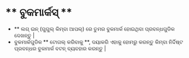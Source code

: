 # ** ବୁକମାର୍କସ୍ **

- ** ଲଗ୍ ଇନ୍ (ଗୁଗୁଲ୍ କିମ୍ବା ଆପଲ୍) ରେ ତୁମର ବୁକମାର୍କ ହୋଇଥିବା ପ୍ରବନ୍ଧଗୁଡିକ ଦେଖନ୍ତୁ |
- ବୁକମାର୍କଗୁଡିକ ** ଟୋଗଲ୍ କରିବାକୁ **, ଦୟାକରି ଏହାକୁ ହୋମରୁ କରନ୍ତୁ କିମ୍ବା ନିର୍ଦ୍ଦିଷ୍ଟ ପ୍ରବନ୍ଧର ବୁକମାର୍କ ବଟନ୍ ବ୍ୟବହାର କରନ୍ତୁ |